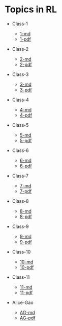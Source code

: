 # Topics in RL

- Class-1
  - [1-md](Class-1/03-01.md)
  - [1-pdf](Class-1/03-01.pdf)
- Class-2
  - [2-md](Class-2/06-01.md)
  - [2-pdf](Class-2/06-01.pdf)
- Class-3
  - [3-md](Class-3/10-01.md)
  - [3-pdf](Class-3/10-01.pdf)
- Class-4
  - [4-md](Class-4/13-01.md)
  - [4-pdf](Class-4/13-01.pdf)
- Class-5
  - [5-md](Class-5/17-01.md)
  - [5-pdf](Class-5/17-01.pdf)
- Class-6
  - [6-md](Class-6/24-01.md)
  - [6-pdf](Class-6/24-01.pdf)
- Class-7
  - [7-md](Class-7/27-01.md)
  - [7-pdf](Class-7/27-01.pdf)
- Class-8
  - [8-md](Class-8/31-01.md)
  - [8-pdf](Class-8/31-01.pdf)
- Class-9
  - [9-md](Class-9/07-02.md)
  - [9-pdf](Class-9/07-02.pdf)
- Class-10
  - [10-md](Class-10/10-02.md)
  - [10-pdf](Class-10/10-02.pdf)
- Class-11
  - [11-md](Class-11/14-02.md)
  - [11-pdf](Class-11/14-02.pdf)

- Alice-Gao
  - [AG-md](Alice-Gao/notes.md)
  - [AG-pdf](Alice-Gao/notes.pdf)
